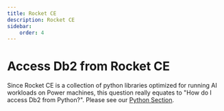 ```yaml
---
title: Rocket CE
description: Rocket CE
sidebar:
    order: 4
---
```

# Access Db2 from Rocket CE

Since Rocket CE is a collection of python libraries optimized for running AI workloads on Power machines, this question really equates to "How do I access Db2 from Python?". Please see our [Python Section](https://ibm.github.io/AI-IBMi-guide/access_db2/python/).
